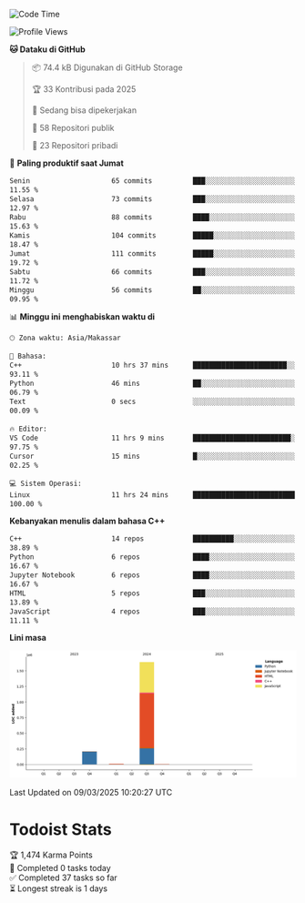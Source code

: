 <!--START_SECTION:waka-->
![Code Time](http://img.shields.io/badge/Code%20Time-132%20hrs%209%20mins-blue)

![Profile Views](http://img.shields.io/badge/Profil%20dilihat-6-blue)

**🐱 Dataku di GitHub** 

> 📦 74.4 kB Digunakan di GitHub Storage 
 > 
> 🏆 33 Kontribusi pada 2025
 > 
> 💼 Sedang bisa dipekerjakan
 > 
> 📜 58 Repositori publik 
 > 
> 🔑 23 Repositori pribadi 
 > 
📅 **Paling produktif saat Jumat** 

```text
Senin                    65 commits          ███░░░░░░░░░░░░░░░░░░░░░░   11.55 % 
Selasa                   73 commits          ███░░░░░░░░░░░░░░░░░░░░░░   12.97 % 
Rabu                     88 commits          ████░░░░░░░░░░░░░░░░░░░░░   15.63 % 
Kamis                    104 commits         █████░░░░░░░░░░░░░░░░░░░░   18.47 % 
Jumat                    111 commits         █████░░░░░░░░░░░░░░░░░░░░   19.72 % 
Sabtu                    66 commits          ███░░░░░░░░░░░░░░░░░░░░░░   11.72 % 
Minggu                   56 commits          ██░░░░░░░░░░░░░░░░░░░░░░░   09.95 % 
```


📊 **Minggu ini menghabiskan waktu di** 

```text
🕑︎ Zona waktu: Asia/Makassar

💬 Bahasa: 
C++                      10 hrs 37 mins      ███████████████████████░░   93.11 % 
Python                   46 mins             ██░░░░░░░░░░░░░░░░░░░░░░░   06.79 % 
Text                     0 secs              ░░░░░░░░░░░░░░░░░░░░░░░░░   00.09 % 

🔥 Editor: 
VS Code                  11 hrs 9 mins       ████████████████████████░   97.75 % 
Cursor                   15 mins             █░░░░░░░░░░░░░░░░░░░░░░░░   02.25 % 

💻 Sistem Operasi: 
Linux                    11 hrs 24 mins      █████████████████████████   100.00 % 
```

**Kebanyakan menulis dalam bahasa C++** 

```text
C++                      14 repos            ██████████░░░░░░░░░░░░░░░   38.89 % 
Python                   6 repos             ████░░░░░░░░░░░░░░░░░░░░░   16.67 % 
Jupyter Notebook         6 repos             ████░░░░░░░░░░░░░░░░░░░░░   16.67 % 
HTML                     5 repos             ███░░░░░░░░░░░░░░░░░░░░░░   13.89 % 
JavaScript               4 repos             ███░░░░░░░░░░░░░░░░░░░░░░   11.11 % 
```



**Lini masa**

![Lines of Code chart](https://raw.githubusercontent.com/yusuf601/yusuf601/main/assets/bar_graph.png)


 Last Updated on 09/03/2025 10:20:27 UTC
<!--END_SECTION:waka-->
# Todoist Stats

<!-- TODO-IST:START -->
🏆  1,474 Karma Points           
🌸  Completed 0 tasks today           
✅  Completed 37 tasks so far           
⏳  Longest streak is 1 days
<!-- TODO-IST:END -->
